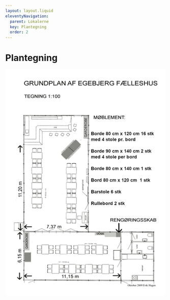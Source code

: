 ```yaml
---
layout: layout.liquid
eleventyNavigation:
  parent: Lokalerne
  key: Plantegning
  order: 2
---
```

# Plantegning #

![Plantegning](/assets/plantegning.png)
